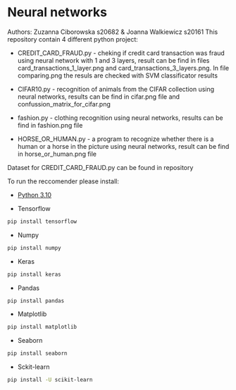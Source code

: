 # Neural networks

Authors: Zuzanna Ciborowska s20682 & Joanna Walkiewicz s20161
This repository contain 4 different python project:

- CREDIT_CARD_FRAUD.py - cheking if credit card transaction was fraud using neural network with 1 and 3 layers, result can be find in files card_transactions_1_layer.png and card_transactions_3_layers.png. In file comparing.png the resuls are checked with SVM classificator results

- CIFAR10.py - recognition of animals from the CIFAR collection using neural networks, results can be find in cifar.png file and confussion_matrix_for_cifar.png

- fashion.py - clothing recognition using neural networks, results can be find in fashion.png file

- HORSE_OR_HUMAN.py - a program to recognize whether there is a human or a horse in the picture using neural networks, result can be find in horse_or_human.png file

Dataset for CREDIT_CARD_FRAUD.py can be found in repository

To run the reccomender please install:

- [Python 3.10](https://www.python.org/downloads/)

- Tensorflow
```bash
pip install tensorflow
```

- Numpy
```bash
pip install numpy
```

- Keras
```bash
pip install keras
```

- Pandas
```bash
pip install pandas
```

- Matplotlib
```bash
pip install matplotlib
```

- Seaborn
```bash
pip install seaborn
```

- Sckit-learn
```bash
pip install -U scikit-learn
```


